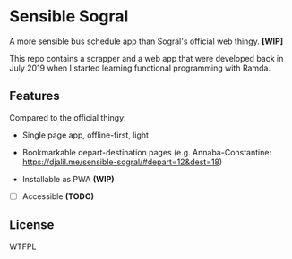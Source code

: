 # Sensible Sogral
A more sensible bus schedule app than Sogral's official web thingy. **\[WIP\]**

This repo contains a scrapper and a web app that were developed back in July 2019 when I started learning functional programming with Ramda.

## Features
Compared to the official thingy:

- Single page app, offline-first, light

- Bookmarkable depart-destination pages (e.g. Annaba-Constantine: https://djalil.me/sensible-sogral/#depart=12&dest=18)

- Installable as PWA **(WIP)**

- [ ] Accessible **(TODO)**

## License
WTFPL
